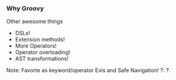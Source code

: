 ### Why Groovy

Other awesome things

* DSLs!
* Extension methods!
* More Operators!
* Operator overloading!
* AST transformations!

Note:
Favorte as keyword/operator
Evis and Safe Navigation! ?: ?.
